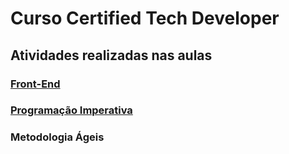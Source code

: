 # Curso Certified Tech Developer

## Atividades realizadas nas aulas

### [Front-End](https://github.com/andersonsilva8609/ctd/tree/main/front-end)

### [Programação Imperativa](https://github.com/andersonsilva8609/ctd/tree/main/progra-imperativa)

### Metodologia Ágeis
